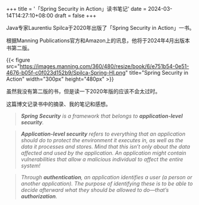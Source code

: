 +++
title = '「Spring Security in Action」读书笔记'
date = 2024-03-14T14:27:10+08:00
draft = false
+++

Java专家Laurentiu Spilca于2020年出版了「Spring Security in Action」一书。

根据Manning Publications官方和Amazon上的讯息，他将于2024年4月出版本书第二版。

{{< figure src="https://images.manning.com/360/480/resize/book/6/e751b54-0e51-4676-b05f-c0f023d152b9/Spilca-Spring-HI.png" title="Spring Security in Action" width="300px" height="480px" >}}

虽然我没有第二版的书，但是读一下2020年版的应该不会太过时。

这篇博文记录书中的摘录、我的笔记和感想。

> _**Spring Security** is a framework that belongs to **application-level security**._

> _**Application-level security** refers to everything that an application should do to protect the environment it executes in, as well as the data it processes and stores. Mind that this isn’t only about the data affected and used by the application. An application might contain vulnerabilities that allow a malicious individual to affect the entire system!_

> _Through **authentication**, an application identifies a user (a person or another application). The purpose of identifying these is to be able to decide afterward what they should be allowed to do—that’s **authorization**._

